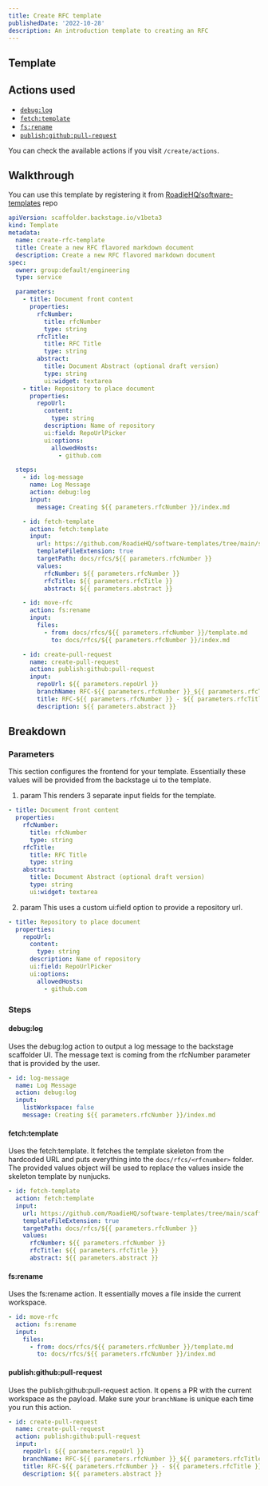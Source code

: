 ```yaml
---
title: Create RFC template
publishedDate: '2022-10-28'
description: An introduction template to creating an RFC
---
```


## Template

## Actions used

- [`debug:log`](https://github.com/backstage/backstage/blob/54b9f073d13d878fce652c9ec8b8cdfc5fd85c6a/plugins/scaffolder-backend/src/scaffolder/actions/builtin/debug/log.ts)
- [`fetch:template`](https://github.com/backstage/backstage/blob/54b9f073d13d878fce652c9ec8b8cdfc5fd85c6a/plugins/scaffolder-backend/src/scaffolder/actions/builtin/fetch/template.ts)
- [`fs:rename`](https://github.com/backstage/backstage/blob/54b9f073d13d878fce652c9ec8b8cdfc5fd85c6a/plugins/scaffolder-backend/src/scaffolder/actions/builtin/filesystem/rename.ts)
- [`publish:github:pull-request`](https://github.com/backstage/backstage/blob/54b9f073d13d878fce652c9ec8b8cdfc5fd85c6a/plugins/scaffolder-backend/src/scaffolder/actions/builtin/publish/githubPullRequest.ts)

You can check the available actions if you visit `/create/actions`.

## Walkthrough

You can use this template by registering it from [RoadieHQ/software-templates](https://github.com/RoadieHQ/software-templates/tree/main/scaffolder-templates/create-rfc/template.yaml) repo

```yaml
apiVersion: scaffolder.backstage.io/v1beta3
kind: Template
metadata:
  name: create-rfc-template
  title: Create a new RFC flavored markdown document
  description: Create a new RFC flavored markdown document
spec:
  owner: group:default/engineering
  type: service

  parameters:
    - title: Document front content
      properties:
        rfcNumber:
          title: rfcNumber
          type: string
        rfcTitle:
          title: RFC Title
          type: string
        abstract:
          title: Document Abstract (optional draft version)
          type: string
          ui:widget: textarea
    - title: Repository to place document
      properties:
        repoUrl:
          content:
            type: string
          description: Name of repository
          ui:field: RepoUrlPicker
          ui:options:
            allowedHosts:
              - github.com

  steps:
    - id: log-message
      name: Log Message
      action: debug:log
      input:
        message: Creating ${{ parameters.rfcNumber }}/index.md

    - id: fetch-template
      action: fetch:template
      input:
        url: https://github.com/RoadieHQ/software-templates/tree/main/scaffolder-templates/create-rfc/skeleton
        templateFileExtension: true
        targetPath: docs/rfcs/${{ parameters.rfcNumber }}
        values:
          rfcNumber: ${{ parameters.rfcNumber }}
          rfcTitle: ${{ parameters.rfcTitle }}
          abstract: ${{ parameters.abstract }}

    - id: move-rfc
      action: fs:rename
      input:
        files:
          - from: docs/rfcs/${{ parameters.rfcNumber }}/template.md
            to: docs/rfcs/${{ parameters.rfcNumber }}/index.md

    - id: create-pull-request
      name: create-pull-request
      action: publish:github:pull-request
      input:
        repoUrl: ${{ parameters.repoUrl }}
        branchName: RFC-${{ parameters.rfcNumber }}_${{ parameters.rfcTitle | replace(" ", "-") | replace("\"", "") | replace ("'", "") | lower }}
        title: RFC-${{ parameters.rfcNumber }} - ${{ parameters.rfcTitle }}
        description: ${{ parameters.abstract }}
```

## Breakdown

### Parameters

This section configures the frontend for your template. Essentially these values will be provided from the backstage ui to the template.

1. param
   This renders 3 separate input fields for the template.

```yaml
- title: Document front content
  properties:
    rfcNumber:
      title: rfcNumber
      type: string
    rfcTitle:
      title: RFC Title
      type: string
    abstract:
      title: Document Abstract (optional draft version)
      type: string
      ui:widget: textarea
```

2. param
   This uses a custom ui:field option to provide a repository url.

```yaml
- title: Repository to place document
  properties:
    repoUrl:
      content:
        type: string
      description: Name of repository
      ui:field: RepoUrlPicker
      ui:options:
        allowedHosts:
          - github.com
```

### Steps

#### debug:log

Uses the debug:log action to output a log message to the backstage scaffolder UI. The message text is coming from the rfcNumber parameter that is provided by the user.

```yaml
- id: log-message
  name: Log Message
  action: debug:log
  input:
    listWorkspace: false
    message: Creating ${{ parameters.rfcNumber }}/index.md
```

#### fetch:template

Uses the fetch:template. It fetches the template skeleton from the hardcoded URL and puts everything into the `docs/rfcs/<rfcnumber>` folder.
The provided values object will be used to replace the values inside the skeleton template by nunjucks.

```yaml
- id: fetch-template
  action: fetch:template
  input:
    url: https://github.com/RoadieHQ/software-templates/tree/main/scaffolder-templates/create-rfc/skeleton
    templateFileExtension: true
    targetPath: docs/rfcs/${{ parameters.rfcNumber }}
    values:
      rfcNumber: ${{ parameters.rfcNumber }}
      rfcTitle: ${{ parameters.rfcTitle }}
      abstract: ${{ parameters.abstract }}
```

#### fs:rename

Uses the fs:rename action. It essentially moves a file inside the current workspace.

```yaml
- id: move-rfc
  action: fs:rename
  input:
    files:
      - from: docs/rfcs/${{ parameters.rfcNumber }}/template.md
        to: docs/rfcs/${{ parameters.rfcNumber }}/index.md
```

#### publish:github:pull-request

Uses the publish:github:pull-request action. It opens a PR with the current workspace as the payload. Make sure your `branchName` is unique each time you run this action.

```yaml
- id: create-pull-request
  name: create-pull-request
  action: publish:github:pull-request
  input:
    repoUrl: ${{ parameters.repoUrl }}
    branchName: RFC-${{ parameters.rfcNumber }}_${{ parameters.rfcTitle | replace(" ", "-") | replace("\"", "") | replace ("'", "") | lower }}
    title: RFC-${{ parameters.rfcNumber }} - ${{ parameters.rfcTitle }}
    description: ${{ parameters.abstract }}
```
